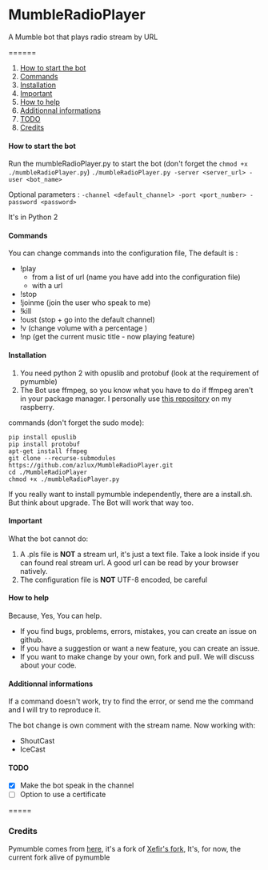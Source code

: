 # MumbleRadioPlayer
A Mumble bot that plays radio stream by URL

======

1. [How to start the bot](#how-to-start-the-bot)
2. [Commands](#commands)
3. [Installation](#installation)
4. [Important](#important)
5. [How to help](#how-to-help)
6. [Additionnal informations](#additionnal-informations)
7. [TODO](#todo)
8. [Credits](#credits)

#### How to start the bot
Run the mumbleRadioPlayer.py to start the bot (don't forget the `chmod +x ./mumbleRadioPlayer.py`)
`
./mumbleRadioPlayer.py -server <server_url> -user <bot_name>
`

Optional parameters :
`
-channel <default_channel>
-port <port_number>
-password <password>
`

It's in Python 2

#### Commands
You can change commands into the configuration file, The default is :
- !play
   - from a list of url (name you have add into the configuration file)
   - with a url
- !stop
- !joinme (join the user who speak to me)
- !kill
- !oust (stop + go into the default channel)
- !v <number> (change volume with a percentage )
- !np (get the current music title - now playing feature)

#### Installation
1. You need python 2 with opuslib and protobuf (look at the requirement of pymumble)
2. The Bot use ffmpeg, so you know what you have to do if ffmpeg aren't in your package manager. I personally use [this repository](http://repozytorium.mati75.eu/) on my raspberry.

commands (don't forget the sudo mode):
```
pip install opuslib
pip install protobuf
apt-get install ffmpeg
git clone --recurse-submodules https://github.com/azlux/MumbleRadioPlayer.git
cd ./MumbleRadioPlayer
chmod +x ./mumbleRadioPlayer.py
```


If you really want to install pymumble independently, there are a install.sh. But think about upgrade. The Bot will work that way too.

#### Important
What the bot cannot do:

1. A .pls file is **NOT** a stream url, it's just a text file. Take a look inside if you can found real stream url. A good url can be read by your browser natively.
2. The configuration file is **NOT** UTF-8 encoded, be careful

#### How to help
Because, Yes, You can help.
- If you find bugs, problems, errors, mistakes, you can create an issue on github.
- If you have a suggestion or want a new feature, you can create an issue.
- If you want to make change by your own, fork and pull. We will discuss about your code.


#### Additionnal informations
If a command doesn't work, try to find the error, or send me the command and I will try to reproduce it.

The bot change is own comment with the stream name. Now working with:
- ShoutCast
- IceCast

#### TODO
- [x] Make the bot speak in the channel
- [ ] Option to use a certificate

=====
### Credits
Pymumble comes from [here](https://github.com/azlux/pymumble), it's a fork of [Xefir's fork](https://github.com/Xefir/pymumble), It's, for now, the current fork alive of pymumble
